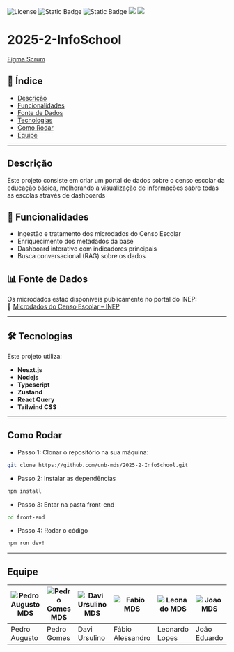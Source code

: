 ![License](https://img.shields.io/github/license/unb-mds/2025-1-NoFluxoUNB)
![Static Badge](https://img.shields.io/badge/Typescript-black?logo=Typescript)
![Static Badge](https://img.shields.io/badge/github-black?logo=github)
<img src="https://img.shields.io/badge/Node.js-339933?style=flat&logo=nodedotjs&logoColor=white" />
<img src="https://img.shields.io/badge/React-20232A?style=flat&logo=react&logoColor=61DAFB" />

# 2025-2-InfoSchool
[Figma Scrum](https://www.figma.com/board/feNX4bnc1LbmuZ9Rp4j8QI/Template-MDS---group-11?node-id=0-1&t=wxkIsswMZSsrid6d-1)

## 📑 Índice
- [Descrição](#-descrição)
- [Funcionalidades](#-funcionalidades)
- [Fonte de Dados](#-fonte-de-dados)
- [Tecnologias](#-tecnologias)
- [Como Rodar](#-como-rodar)
- [Equipe](#-equipe)
---
## Descrição
Este projeto consiste em criar um portal de dados sobre o censo escolar da educação básica, melhorando a visualização de informações sabre todas as escolas através de dashboards

## 🚀 Funcionalidades
- Ingestão e tratamento dos microdados do Censo Escolar  
- Enriquecimento dos metadados da base  
- Dashboard interativo com indicadores principais  
- Busca conversacional (RAG) sobre os dados

## 📊 Fonte de Dados

Os microdados estão disponíveis publicamente no portal do INEP:  
🔗 [Microdados do Censo Escolar – INEP](https://www.gov.br/inep/pt-br/acesso-a-informacao/dados-abertos/microdados/censo-escolar)

---
## 🛠 Tecnologias

Este projeto utiliza:

- **Nesxt.js**
- **Nodejs**
- **Typescript**
- **Zustand** 
- **React Query**  
- **Tailwind CSS** 

---
## Como Rodar
- Passo 1:
Clonar o repositório na sua máquina:
```bash
git clone https://github.com/unb-mds/2025-2-InfoSchool.git
```
- Passo 2:
Instalar as dependências
```bash
npm install
```
- Passo 3:
Entar na pasta front-end
```bash
cd front-end
```
- Passo 4:
Rodar o código

```bash
npm run dev!

```

---
## Equipe
| ![Pedro Augusto MDS](https://github.com/user-attachments/assets/568ffcc4-da96-4310-b200-8921f9495a2c) | ![Pedro Gomes MDS](https://github.com/user-attachments/assets/0eac3c37-1d5b-446f-bb48-52a893d2a8ac) | ![Davi Ursulino MDS](https://github.com/user-attachments/assets/ff7ad902-4640-446f-84cf-a2f5d214fbc2) | ![Fabio MDS](https://github.com/user-attachments/assets/b9234b21-ee5b-464e-948f-e45a0cea7ca2) | ![Leonado MDS](https://github.com/user-attachments/assets/3206604a-bc82-4ac4-84a8-026909c91714) | ![Joao MDS](https://github.com/user-attachments/assets/482c0304-2789-495c-8132-e22c59c691cd) |
|----------|----------|----------|----------|----------|----------|
| Pedro Augusto   | Pedro Gomes   | Davi Ursulino   | Fábio Alessandro   | Leonardo Lopes  | João Eduardo   |

